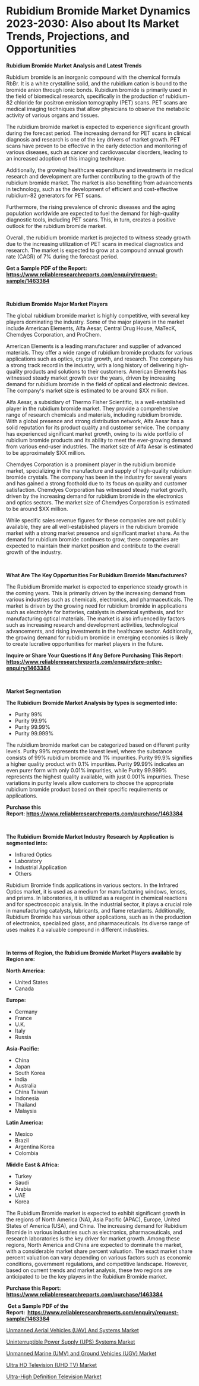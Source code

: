 <p><h1>Rubidium Bromide Market Dynamics 2023-2030: Also about Its Market Trends, Projections, and Opportunities</h1></p><p><strong>Rubidium Bromide Market Analysis and Latest Trends</strong></p>
<p><p>Rubidium bromide is an inorganic compound with the chemical formula RbBr. It is a white crystalline solid, and the rubidium cation is bound to the bromide anion through ionic bonds. Rubidium bromide is primarily used in the field of biomedical research, specifically in the production of rubidium-82 chloride for positron emission tomography (PET) scans. PET scans are medical imaging techniques that allow physicians to observe the metabolic activity of various organs and tissues.</p><p>The rubidium bromide market is expected to experience significant growth during the forecast period. The increasing demand for PET scans in clinical diagnosis and research is one of the key drivers of market growth. PET scans have proven to be effective in the early detection and monitoring of various diseases, such as cancer and cardiovascular disorders, leading to an increased adoption of this imaging technique.</p><p>Additionally, the growing healthcare expenditure and investments in medical research and development are further contributing to the growth of the rubidium bromide market. The market is also benefiting from advancements in technology, such as the development of efficient and cost-effective rubidium-82 generators for PET scans.</p><p>Furthermore, the rising prevalence of chronic diseases and the aging population worldwide are expected to fuel the demand for high-quality diagnostic tools, including PET scans. This, in turn, creates a positive outlook for the rubidium bromide market.</p><p>Overall, the rubidium bromide market is projected to witness steady growth due to the increasing utilization of PET scans in medical diagnostics and research. The market is expected to grow at a compound annual growth rate (CAGR) of 7% during the forecast period.</p></p>
<p><strong>Get a Sample PDF of the Report:&nbsp; <a href="https://www.reliableresearchreports.com/enquiry/request-sample/1463384">https://www.reliableresearchreports.com/enquiry/request-sample/1463384</a></strong></p>
<p>&nbsp;</p>
<p><strong>Rubidium Bromide Major Market Players</strong></p>
<p><p>The global rubidium bromide market is highly competitive, with several key players dominating the industry. Some of the major players in the market include American Elements, Alfa Aesar, Central Drug House, MaTecK, Chemdyes Corporation, and ProChem.</p><p>American Elements is a leading manufacturer and supplier of advanced materials. They offer a wide range of rubidium bromide products for various applications such as optics, crystal growth, and research. The company has a strong track record in the industry, with a long history of delivering high-quality products and solutions to their customers. American Elements has witnessed steady market growth over the years, driven by increasing demand for rubidium bromide in the field of optical and electronic devices. The company's market size is estimated to be around $XX million.</p><p>Alfa Aesar, a subsidiary of Thermo Fisher Scientific, is a well-established player in the rubidium bromide market. They provide a comprehensive range of research chemicals and materials, including rubidium bromide. With a global presence and strong distribution network, Alfa Aesar has a solid reputation for its product quality and customer service. The company has experienced significant market growth, owing to its wide portfolio of rubidium bromide products and its ability to meet the ever-growing demand from various end-user industries. The market size of Alfa Aesar is estimated to be approximately $XX million.</p><p>Chemdyes Corporation is a prominent player in the rubidium bromide market, specializing in the manufacture and supply of high-quality rubidium bromide crystals. The company has been in the industry for several years and has gained a strong foothold due to its focus on quality and customer satisfaction. Chemdyes Corporation has witnessed steady market growth, driven by the increasing demand for rubidium bromide in the electronics and optics sectors. The market size of Chemdyes Corporation is estimated to be around $XX million.</p><p>While specific sales revenue figures for these companies are not publicly available, they are all well-established players in the rubidium bromide market with a strong market presence and significant market share. As the demand for rubidium bromide continues to grow, these companies are expected to maintain their market position and contribute to the overall growth of the industry.</p></p>
<p>&nbsp;</p>
<p><strong>What Are The Key Opportunities For Rubidium Bromide Manufacturers?</strong></p>
<p><p>The Rubidium Bromide market is expected to experience steady growth in the coming years. This is primarily driven by the increasing demand from various industries such as chemicals, electronics, and pharmaceuticals. The market is driven by the growing need for rubidium bromide in applications such as electrolyte for batteries, catalysts in chemical synthesis, and for manufacturing optical materials. The market is also influenced by factors such as increasing research and development activities, technological advancements, and rising investments in the healthcare sector. Additionally, the growing demand for rubidium bromide in emerging economies is likely to create lucrative opportunities for market players in the future.</p></p>
<p><strong>Inquire or Share Your Questions If Any Before Purchasing This Report: <a href="https://www.reliableresearchreports.com/enquiry/pre-order-enquiry/1463384">https://www.reliableresearchreports.com/enquiry/pre-order-enquiry/1463384</a></strong></p>
<p>&nbsp;</p>
<p><strong>Market Segmentation</strong></p>
<p><strong>The Rubidium Bromide Market Analysis by types is segmented into:</strong></p>
<p><ul><li>Purity 99%</li><li>Purity 99.9%</li><li>Purity 99.99%</li><li>Purity 99.999%</li></ul></p>
<p><p>The rubidium bromide market can be categorized based on different purity levels. Purity 99% represents the lowest level, where the substance consists of 99% rubidium bromide and 1% impurities. Purity 99.9% signifies a higher quality product with 0.1% impurities. Purity 99.99% indicates an even purer form with only 0.01% impurities, while Purity 99.999% represents the highest quality available, with just 0.001% impurities. These variations in purity levels allow customers to choose the appropriate rubidium bromide product based on their specific requirements or applications.</p></p>
<p><strong>Purchase this Report:&nbsp;<a href="https://www.reliableresearchreports.com/purchase/1463384">https://www.reliableresearchreports.com/purchase/1463384</a></strong></p>
<p>&nbsp;</p>
<p><strong>The Rubidium Bromide Market Industry Research by Application is segmented into:</strong></p>
<p><ul><li>Infrared Optics</li><li>Laboratory</li><li>Industrial Application</li><li>Others</li></ul></p>
<p><p>Rubidium Bromide finds applications in various sectors. In the Infrared Optics market, it is used as a medium for manufacturing windows, lenses, and prisms. In laboratories, it is utilized as a reagent in chemical reactions and for spectroscopic analysis. In the industrial sector, it plays a crucial role in manufacturing catalysts, lubricants, and flame retardants. Additionally, Rubidium Bromide has various other applications, such as in the production of electronics, specialized glass, and pharmaceuticals. Its diverse range of uses makes it a valuable compound in different industries.</p></p>
<p>&nbsp;</p>
<p><strong>In terms of Region, the Rubidium Bromide Market Players available by Region are:</strong></p>
<p>
    <p> <strong> North America: </strong>
        <ul>
            <li>United States</li>
            <li>Canada</li>
        </ul>
        </p> 
    <p> <strong> Europe: </strong>
        <ul>
            <li>Germany</li>
            <li>France</li>
            <li>U.K.</li>
            <li>Italy</li>
            <li>Russia</li>
        </ul>
        </p> 
    <p> <strong> Asia-Pacific: </strong>
        <ul>
            <li>China</li>
            <li>Japan</li>
            <li>South Korea</li>
            <li>India</li>
            <li>Australia</li>
            <li>China Taiwan</li>
            <li>Indonesia</li>
            <li>Thailand</li>
            <li>Malaysia</li>
        </ul>
        </p> 
    <p> <strong> Latin America: </strong>
        <ul>
            <li>Mexico</li>
            <li>Brazil</li>
            <li>Argentina Korea</li>
            <li>Colombia</li>
        </ul>
        </p> 
    <p> <strong> Middle East & Africa: </strong>
        <ul>
            <li>Turkey</li>
            <li>Saudi</li>
            <li>Arabia</li>
            <li>UAE</li>
            <li>Korea</li>
        </ul>
    </p>
    </p>
<p><p>The Rubidium Bromide market is expected to exhibit significant growth in the regions of North America (NA), Asia Pacific (APAC), Europe, United States of America (USA), and China. The increasing demand for Rubidium Bromide in various industries such as electronics, pharmaceuticals, and research laboratories is the key driver for market growth. Among these regions, North America and China are expected to dominate the market, with a considerable market share percent valuation. The exact market share percent valuation can vary depending on various factors such as economic conditions, government regulations, and competitive landscape. However, based on current trends and market analysis, these two regions are anticipated to be the key players in the Rubidium Bromide market.</p></p>
<p><strong>Purchase this Report: <a href="https://www.reliableresearchreports.com/purchase/1463384">https://www.reliableresearchreports.com/purchase/1463384</a></strong></p>
<p>&nbsp;<strong>Get a Sample PDF of the Report:&nbsp;&nbsp;<a href="https://www.reliableresearchreports.com/enquiry/request-sample/1463384">https://www.reliableresearchreports.com/enquiry/request-sample/1463384</a></strong></p>
<p><strong></strong></p>
<p><p><a href="https://medium.com/@sk99912151/unmanned-aerial-vehicles-uav-and-systems-market-size-and-market-trends-complete-industry-4847ab6fd539">Unmanned Aerial Vehicles (UAV) And Systems Market</a></p><p><a href="https://medium.com/@juliecastro06/uninterruptible-power-supply-ups-systems-market-analysis-its-cagr-market-segmentation-and-05ffc157dcd2">Uninterruptible Power Supply (UPS) Systems Market</a></p><p><a href="https://medium.com/@ssantosh15121999/unmanned-marine-umv-and-ground-vehicles-ugv-market-size-reveals-the-best-marketing-channels-in-45bcedbd6569">Unmanned Marine (UMV) and Ground Vehicles (UGV) Market</a></p><p><a href="https://medium.com/@sainreportprime/ultra-hd-television-uhd-tv-market-furnishes-information-on-market-share-market-trends-and-a93fe50c7cfc">Ultra HD Television (UHD TV) Market</a></p><p><a href="https://medium.com/@flee.calm.mark/ultra-high-definition-television-market-comprehensive-assessment-by-type-application-and-9e2206ba7583">Ultra-High Definition Television Market</a></p></p>